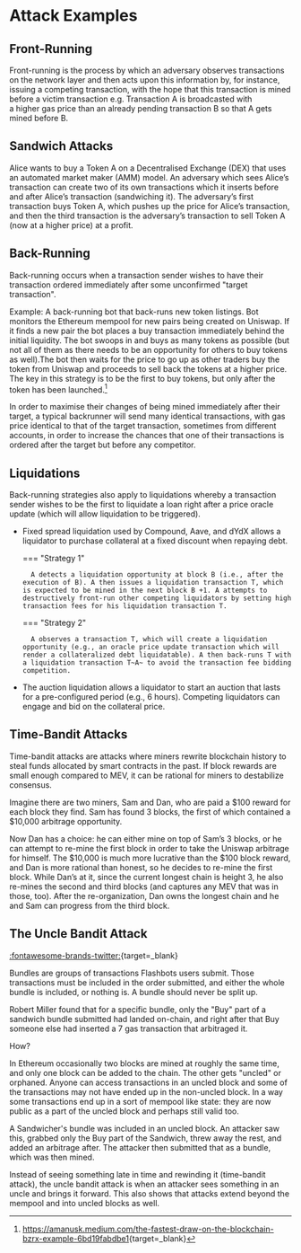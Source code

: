 # Attack Examples

## Front-Running

Front-running is the process by which an adversary observes transactions on the network layer and then acts upon this information by, for instance, issuing a competing transaction, with the hope that this transaction is mined before a victim transaction e.g. Transaction A is broadcasted with a higher gas price than an already pending transaction B so that A gets mined before B.

## Sandwich Attacks

Alice wants to buy a Token A on a Decentralised Exchange (DEX) that uses an automated market maker (AMM) model. An adversary which sees Alice’s transaction can create two of its own transactions which it inserts before and after Alice’s transaction (sandwiching it). The adversary’s first transaction buys Token A, which pushes up the price for Alice’s transaction, and then the third transaction is the adversary’s transaction to sell Token A (now at a higher price) at a profit.

## Back-Running

Back-running occurs when a transaction sender wishes to have their transaction ordered immediately after some unconfirmed "target transaction". 

Example: A back-running bot that back-runs new token listings. Bot monitors the Ethereum mempool for new pairs being created on Uniswap. If it finds a new pair the bot places a buy transaction immediately behind the initial liquidity. The bot swoops in and buys as many tokens as possible (but not all of them as there needs to be an opportunity for others to buy tokens as well).The bot then waits for the price to go up as other traders buy the token from Uniswap and proceeds to sell back the tokens at a higher price. The key in this strategy is to be the first to buy tokens, but only after the token has been launched.[^1]

In order to maximise their changes of being mined immediately after their target, a typical backrunner will send many identical transactions, with gas price identical to that of the target transaction, sometimes from different accounts, in order to increase the chances that one of their transactions is ordered after the target but before any competitor.

## Liquidations 

Back-running strategies also apply to liquidations whereby a transaction sender wishes to be the first to liquidate a loan right after a price oracle update (which will allow liquidation to be triggered).

* Fixed spread liquidation used by Compound, Aave, and dYdX allows a liquidator to purchase collateral at a fixed discount when repaying debt. 

    === "Strategy 1"

        A detects a liquidation opportunity at block B (i.e., after the execution of B). A then issues a liquidation transaction T, which is expected to be mined in the next block B +1. A attempts to destructively front-run other competing liquidators by setting high transaction fees for his liquidation transaction T.

    === "Strategy 2"

        A observes a transaction T, which will create a liquidation opportunity (e.g., an oracle price update transaction which will render a collateralized debt liquidatable). A then back-runs T with a liquidation transaction T~A~ to avoid the transaction fee bidding competition.


* The auction liquidation allows a liquidator to start an auction that lasts for a pre-configured period (e.g., 6 hours). Competing liquidators can engage and bid on the collateral price.


## Time-Bandit Attacks

Time-bandit attacks are attacks where miners rewrite blockchain history to steal funds allocated by smart contracts in the past. If block rewards are small enough compared to MEV, it can be rational for miners to destabilize consensus.

Imagine there are two miners, Sam and Dan, who are paid a $100 reward for each block they find. Sam has found 3 blocks, the first of which contained a $10,000 arbitrage opportunity.

Now Dan has a choice: he can either mine on top of Sam’s 3 blocks, or he can attempt to re-mine the first block in order to take the Uniswap arbitrage for himself. The $10,000 is much more lucrative than the $100 block reward, and Dan is more rational than honest, so he decides to re-mine the first block. While Dan’s at it, since the current longest chain is height 3, he also re-mines the second and third blocks (and captures any MEV that was in those, too). After the re-organization, Dan owns the longest chain and he and Sam can progress from the third block.

## The Uncle Bandit Attack

[:fontawesome-brands-twitter:](https://twitter.com/bertcmiller/status/1382673587715342339?s=20){target=_blank}

Bundles are groups of transactions Flashbots users submit. Those transactions must be included in the order submitted, and either the whole bundle is included, or nothing is. A bundle should never be split up.

Robert Miller found that for a specific bundle, only the "Buy" part of a sandwich bundle submitted had landed on-chain, and right after that Buy someone else had inserted a 7 gas transaction that arbitraged it.

How?

In Ethereum occasionally two blocks are mined at roughly the same time, and only one block can be added to the chain. The other gets "uncled" or orphaned. Anyone can access transactions in an uncled block and some of the transactions may not have ended up in the non-uncled block. In a way some transactions end up in a sort of mempool like state: they are now public as a part of the uncled block and perhaps still valid too.

A Sandwicher's bundle was included in an uncled block. An attacker saw this, grabbed only the Buy part of the Sandwich, threw away the rest, and added an arbitrage after. The attacker then submitted that as a bundle, which was then mined. 

Instead of seeing something late in time and rewinding it (time-bandit attack), the uncle bandit attack is when an attacker sees something in an uncle and brings it forward. This also shows that attacks extend beyond the mempool and into uncled blocks as well. 



[^1]: <https://amanusk.medium.com/the-fastest-draw-on-the-blockchain-bzrx-example-6bd19fabdbe1>{target=_blank}
